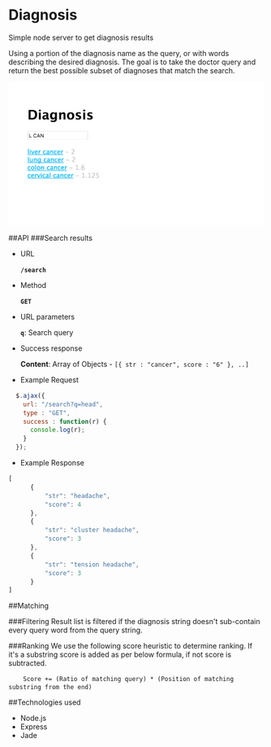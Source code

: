 Diagnosis
===============

Simple node server to get diagnosis results

Using a portion of the diagnosis name as the query, or with words describing the desired diagnosis. The goal is to take the doctor query and return the best possible subset of diagnoses that match the search.

<img src="https://raw.githubusercontent.com/atneik/Diagnosis/master/public/images/screenshot.png" width="550">

##API
###Search results

 - URL
 
	**`/search`**

 - Method
 
  	**`GET`**
  
 - URL parameters
	 
	**`q`**: Search query

 - Success response
 
    **Content**: Array of Objects -  `[{ str : "cancer", score : "6" }, ..]`

 - Example Request

  ```javascript
    $.ajax({
      url: "/search?q=head",
      type : "GET",
      success : function(r) {
        console.log(r);
      }
    });
  ```
 - Example Response
  
  ```javascript
 [
		{
			"str": "headache",
			"score": 4
		},
		{
			"str": "cluster headache",
			"score": 3
		},
		{
			"str": "tension headache",
			"score": 3
		}
]
```

##Matching

###Filtering
Result list is filtered if the diagnosis string doesn't sub-contain every query word from the query string.

###Ranking
We use the following score heuristic to determine ranking. If it's a substring score is added as per below formula, if not score is subtracted.       

	    Score += (Ratio of matching query) * (Position of matching substring from the end)


##Technologies used

 - Node.js
 - Express
 - Jade 
